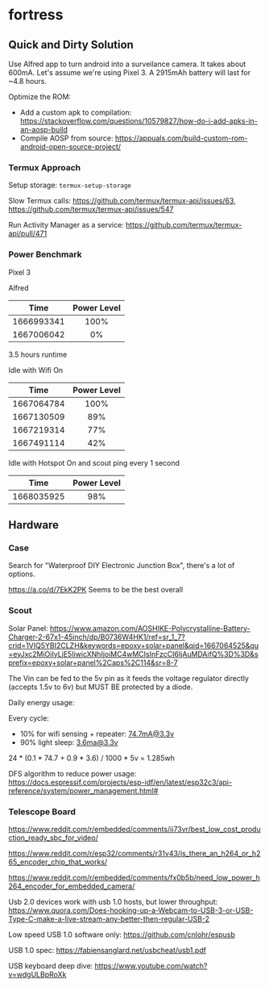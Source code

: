 # fortress

## Quick and Dirty Solution

Use Alfred app to turn android into a surveilance camera. It takes about 600mA. Let's assume we're using Pixel 3. A 2915mAh battery will last for ~4.8 hours.

Optimize the ROM:
* Add a custom apk to compilation: https://stackoverflow.com/questions/10579827/how-do-i-add-apks-in-an-aosp-build
* Compile AOSP from source: https://appuals.com/build-custom-rom-android-open-source-project/


### Termux Approach

Setup storage: `termux-setup-storage`

Slow Termux calls: https://github.com/termux/termux-api/issues/63, https://github.com/termux/termux-api/issues/547

Run Activity Manager as a service: https://github.com/termux/termux-api/pull/471


### Power Benchmark

Pixel 3

Alfred

|Time|Power Level|
|:--:|:--:|
|1666993341|100%|
|1667006042|0%|

3.5 hours runtime

Idle with Wifi On

|Time|Power Level|
|:--:|:--:|
|1667064784|100%|
|1667130509|89%|
|1667219314|77%|
|1667491114|42%|


Idle with Hotspot On and scout ping every 1 second

|Time|Power Level|
|:--:|:--:|
|1668035925|98%|


## Hardware

### Case

Search for "Waterproof DIY Electronic Junction Box", there's a lot of options.

https://a.co/d/7EkK2PK Seems to be the best overall

### Scout

Solar Panel: https://www.amazon.com/AOSHIKE-Polycrystalline-Battery-Charger-2-67x1-45inch/dp/B0736W4HK1/ref=sr_1_7?crid=1VIQ5YBI2CLZH&keywords=epoxy+solar+panel&qid=1667064525&qu=eyJxc2MiOiIyLjE5IiwicXNhIjoiMC4wMCIsInFzcCI6IjAuMDAifQ%3D%3D&sprefix=epoxy+solar+panel%2Caps%2C114&sr=8-7

The Vin can be fed to the 5v pin as it feeds the voltage regulator directly (accepts 1.5v to 6v) but MUST BE protected by a diode.

Daily energy usage:

Every cycle:
  * 10% for wifi sensing + repeater: 74.7mA@3.3v
  * 90% light sleep: 3.6ma@3.3v

24 * (0.1 * 74.7 + 0.9 * 3.6) / 1000 * 5v = 1.285wh

DFS algorithm to reduce power usage: https://docs.espressif.com/projects/esp-idf/en/latest/esp32c3/api-reference/system/power_management.html#

### Telescope Board

https://www.reddit.com/r/embedded/comments/ii73vr/best_low_cost_production_ready_sbc_for_video/

https://www.reddit.com/r/esp32/comments/r31v43/is_there_an_h264_or_h265_encoder_chip_that_works/

https://www.reddit.com/r/embedded/comments/fx0b5b/need_low_power_h264_encoder_for_embedded_camera/


Usb 2.0 devices work with usb 1.0 hosts, but lower throughput: https://www.quora.com/Does-hooking-up-a-Webcam-to-USB-3-or-USB-Type-C-make-a-live-stream-any-better-then-regular-USB-2

Low speed USB 1.0 software only: https://github.com/cnlohr/espusb

USB 1.0 spec: https://fabiensanglard.net/usbcheat/usb1.pdf

USB keyboard deep dive: https://www.youtube.com/watch?v=wdgULBpRoXk
